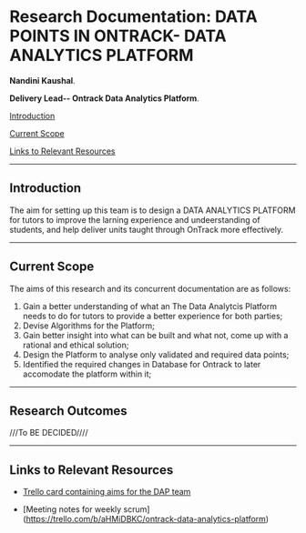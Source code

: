 # Research Documentation: DATA POINTS IN ONTRACK- DATA ANALYTICS PLATFORM

**Nandini Kaushal**.

**Delivery Lead-- Ontrack Data Analytics Platform**.

[Introduction](#introduction)

[Current Scope](#current-scope)

[Links to Relevant Resources](#links-to-relevant-resources)

---

## Introduction

The aim for setting up this team is to design a DATA ANALYTICS PLATFORM for tutors to improve the
larning experience and undeerstanding of students, and help deliver units taught through OnTrack
more effectively.

---

## Current Scope

The aims of this research and its concurrent documentation are as follows:

1. Gain a better understanding of what an The Data Analytcis Platform needs to do for tutors to
   provide a better experience for both parties;
2. Devise Algorithms for the Platform;
3. Gain better insight into what can be built and what not, come up with a rational and ethical
   solution;
4. Design the Platform to analyse only validated and required data points;
5. Identified the required changes in Database for Ontrack to later accomodate the platform within
   it;

---

## Research Outcomes

///To BE DECIDED////

---

## Links to Relevant Resources

- [Trello card containing aims for the DAP team](https://trello.com/b/aHMiDBKC/ontrack-data-analytics-platform)

- [Meeting notes for weekly scrum] (https://trello.com/b/aHMiDBKC/ontrack-data-analytics-platform)
